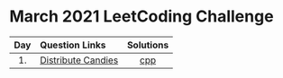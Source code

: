 # March 2021 LeetCoding Challenge

| Day | Question Links                                                                                                                         |                Solutions                |
| :-: | :------------------------------------------------------------------------------------------------------------------------------------- | :-------------------------------------: |
| 1.  | [Distribute Candies](https://leetcode.com/explore/challenge/card/march-leetcoding-challenge-2021/588/week-1-march-1st-march-7th/3657/) | [cpp](./01.%20Distribute%20Candies.cpp) |
